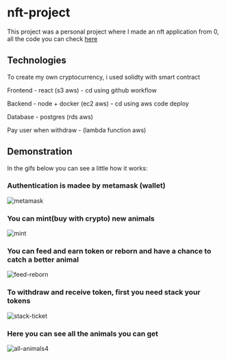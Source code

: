 # nft-project

This project was a personal project where I made an nft application from 0, all the code you can check [here](https://github.com/joaochioda/poc-nft)
## Technologies ##

To create my own cryptocurrency, i used solidty with smart contract

Frontend - react (s3 aws) - cd using github workflow

Backend - node + docker (ec2 aws) - cd using aws code deploy

Database - postgres (rds aws)

Pay user when withdraw - (lambda function aws)

## Demonstration ##

In the gifs below you can see a little how it works:

### Authentication is madee by metamask (wallet) ###
![metamask](https://user-images.githubusercontent.com/47106171/178067865-d4042fe5-bd74-4880-873c-63b496ba62b0.gif)


### You can mint(buy with crypto) new animals ###
![mint](https://user-images.githubusercontent.com/47106171/178067873-2380ae69-b09d-48b9-9eb6-aabe70f5b9ab.gif)

### You can feed and earn token or reborn and have a chance to catch a better animal ###
![feed-reborn](https://user-images.githubusercontent.com/47106171/178067883-feef66e1-5748-41b7-9089-76072686fe4f.gif)

### To withdraw and receive token, first you need stack your tokens ###
![stack-ticket](https://user-images.githubusercontent.com/47106171/178067887-ebaee86f-bec5-4dcb-b167-815812489f76.gif)

### Here you can see all the animals you can get ###
![all-animals4](https://user-images.githubusercontent.com/47106171/178071672-9197b7c5-9314-4550-a228-2dd39a0a39e5.gif)


